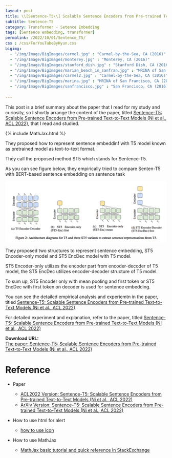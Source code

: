 ```yaml
---
layout: post
title: \\[Sentence-T5\\] Scalable Sentence Encoders from Pre-trained Text-to-Text Models
subtitle: Sentence-T5
category: Transformer - Setence Embedding
tags: [Sentence embedding, transformer]
permalink: /2022/10/01/Sentence_T5/
css : /css/ForYouTubeByHyun.css
bigimg: 
  - "/img/Image/BigImages/carmel.jpg" : "Carmel-by-the-Sea, CA (2016)"
  - "/img/Image/BigImages/monterey.jpg" : "Monterey, CA (2016)"
  - "/img/Image/BigImages/stanford_dish.jpg" : "Stanford Dish, CA (2016)"
  - "/img/Image/BigImages/marian_beach_in_sanfran.jpg" : "MRINA of San Francisco, CA (2016)"
  - "/img/Image/BigImages/carmel2.jpg" : "Carmel-by-the-Sea, CA (2016)"
  - "/img/Image/BigImages/marina.jpg" : "MRINA of San Francisco, CA (2016)"
  - "/img/Image/BigImages/sanfrancisco.jpg" : "San Francisco, CA (2016)"
  
---
```


This post is a brief summary about the paper that I read for my study and curiosity, so I shortly arrange the content of the paper, titled [Sentence-T5: Scalable Sentence Encoders from Pre-trained Text-to-Text Models (Ni et al., ACL 2022)](https://aclanthology.org/2022.findings-acl.146/), that I read and studied. 

{% include MathJax.html %}

They proposed how to represent sentence embeddinf with T5 model known as pretrained model as text-to-text format. 

They call the proposed method ST5 which stands for Sentence-T5.

As you can see figure below, they empirically tried to compare Senten-T5 with BERT-based sentence embedding on sentence task

![Ni et al. ACL 2022](/img/Image/NaturalLanguageProcessing/Papers/Sentence_Embedding/2022-10-01-Sentence_T5/Sentence_T5.png)

They proposed two structures to represent sentence embedding, ST5 Encoder-only model and ST5 EncDec model with T5 model. 

ST5 Encoder-only utilizes the encoder part from encoder-decoder of T5 model, the ST5 EncDec utilizes encoder-decoder structure of T5 model.

To sum up, ST5 Encoder only with mean pooling and first token or ST5 EncDec with first token on decoder is used for sentence embedding.  

You can see the detailed empirical analysis and experiemtn in the paper, titled [Sentence-T5: Scalable Sentence Encoders from Pre-trained Text-to-Text Models (Ni et al., ACL 2022)](https://aclanthology.org/2022.findings-acl.146/)

For detailed experiment and explanation, refer to the paper, titled [Sentence-T5: Scalable Sentence Encoders from Pre-trained Text-to-Text Models (Ni et al., ACL 2022)](https://aclanthology.org/2022.findings-acl.146/)

<div class="alert alert-success" role="alert"><i class="fa fa-paperclip fa-lg"></i> <b>Download URL: </b><br>
  <a href="https://aclanthology.org/2022.findings-acl.146/">The paper: Sentence-T5: Scalable Sentence Encoders from Pre-trained Text-to-Text Models (Ni et al., ACL 2022)</a>
</div>

# Reference 

- Paper 
  - [ACL2022 Version: Sentence-T5: Scalable Sentence Encoders from Pre-trained Text-to-Text Models (Ni et al., ACL 2022)](https://aclanthology.org/2022.findings-acl.146/)
  - [ArXiv Version: Sentence-T5: Scalable Sentence Encoders from Pre-trained Text-to-Text Models (Ni et al., ACL 2022)](https://arxiv.org/abs/2108.08877)
  
- How to use html for alert
  - [how to use icon](http://idratherbewriting.com/documentation-theme-jekyll/mydoc_icons.html)
 
- How to use MathJax 
  - [MathJax basic tutorial and quick reference in StackExchange](https://math.meta.stackexchange.com/questions/5020/mathjax-basic-tutorial-and-quick-reference)
